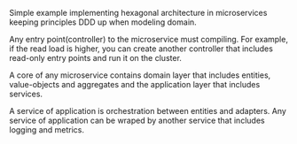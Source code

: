 Simple example implementing hexagonal architecture in microservices keeping principles DDD up when modeling domain.

Any entry point(controller) to the microservice must compiling. For example, if the read load is higher, you can create another controller that includes read-only entry points and run it on the cluster.

A core of any microservice contains domain layer that includes entities, value-objects and aggregates and the application layer that includes services.

A service of application is orchestration between entities and adapters. Any service of application can be wraped by another service that includes logging and metrics.



